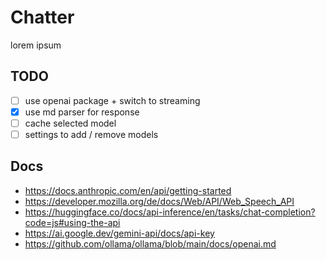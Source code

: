 # Chatter

lorem ipsum

## TODO
- [ ] use openai package + switch to streaming
- [x] use md parser for response
- [ ] cache selected model
- [ ] settings to add / remove models

## Docs

- https://docs.anthropic.com/en/api/getting-started
- https://developer.mozilla.org/de/docs/Web/API/Web_Speech_API
- https://huggingface.co/docs/api-inference/en/tasks/chat-completion?code=js#using-the-api
- https://ai.google.dev/gemini-api/docs/api-key
- https://github.com/ollama/ollama/blob/main/docs/openai.md
